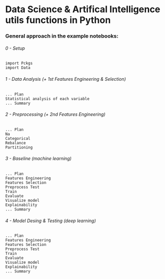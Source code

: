 # Data Science & Artifical Intelligence utils functions in Python


### General approach in the example notebooks:

###### 0 - Setup
	import Pckgs
	import Data

###### 1 - Data Analysis (+ 1st Features Engineering & Selection)
	... Plan
	Statistical analysis of each variable
	... Summary

###### 2 - Preprocessing (+ 2nd Features Engineering)
	... Plan
	Na
	Categorical
	Rebalance
	Partitioning

###### 3 - Baseline (machine learning)
	... Plan
	Features Engineering
	Features Selection
	Preprocess Test
	Train
	Evaluate
	Visualize model
	Explainability
	... Summary
		
###### 4 - Model Desing & Testing (deep learning)
	... Plan
	Features Engineering
	Features Selection
	Preprocess Test
	Train
	Evaluate
	Visualize model
	Explainability
	... Summary
